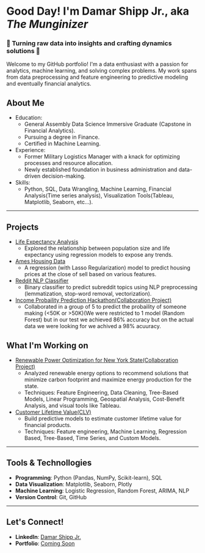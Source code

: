 # Good Day! I'm Damar Shipp Jr., aka *The Munginizer*  
### 🌟 Turning raw data into insights and crafting dynamics solutions 🌟 

Welcome to my GitHub portfolio! I'm a data enthusiast with a passion for analytics, machine learning, and solving complex problems. My work spans from data preprocessing and feature engineering to predictive modeling and eventually financial analytics.

## About Me
- Education: 
  - General Assembly Data Science Immersive Graduate (Capstone in Financial Analytics).
  - Pursuing a degree in Finance.
  - Certified in Machine Learning.
- Experience: 
  - Former Military Logistics Manager with a knack for optimizing processes and resource allocation.
  - Newly established foundation in business administration and data-driven decision-making.
- Skills:
  - Python, SQL, Data Wrangling, Machine Learning, Financial Analysis(Time series analysis), Visualization Tools(Tableau, Matplotlib, Seaborn, etc...).
---
## Projects
- [Life Expectancy Analysis](#https://github.com/DamarTheMunginizer/Life-Expectancy-Analysis)
   - Explored the relationship between population size and life expectancy using regression models to expose any trends.
- [Ames Housing Data](#)
   - A regression (with Lasso Regularization) model to predict housing prices at the close of sell based on various features.
- [Reddit NLP Classifier](#)
   - Binary classifier to predict subreddit topics using NLP preprocessing (lemmatization, stop-word removal, vectorization).
- [Income Probaility Prediction Hackathon(Collaboration Project)](#)
   -  Collaborated in a group of 5 to predict the probaility of someone making (<50K or >50K)(We were restricted to 1 model (Random Forest) but in our test we achieved 86% accuracy but on the actual data we were looking for we achived a 98% acuuracy.
## What I'm Working on
- [Renewable Power Optimization for New York State(Collaboration Project)](#)
    - Analyzed renewable energy options to recommend solutions that minimize carbon footprint and maximize energy production for the state.
    - Techniques: Feature Engineering, Data Cleaning, Tree-Based Models, Linear Programming, Geospatial Analysis, Cost-Benefit Analysis, and visual tools like Tableau.
- [Customer Lifetime Value(CLV)](#)
    - Build predictive models to estimate customer lifetime value for financial products.
    - Techniques: Feature engineering, Machine Learning, Regression Based, Tree-Based, Time Series, and Custom Models.
---
## Tools & Technollogies
- **Programming**: Python (Pandas, NumPy, Scikit-learn), SQL
- **Data Visualization**: Matplotlib, Seaborn, Plotly
- **Machine Learning**: Logistic Regression, Random Forest, ARIMA, NLP
- **Version Control**: Git, GitHub
  
---
## Let's Connect!
- **LinkedIn**: [Damar Shipp Jr.](www.linkedin.com/in/damar-shipp-jr-614b71186)
- **Portfolio**: [Coming Soon](#)

<!---
DamarTheMunginizer/DamarTheMunginizer is a ✨ special ✨ repository because its `README.md` (this file) appears on your GitHub profile.
You can click the Preview link to take a look at your changes.
--->
